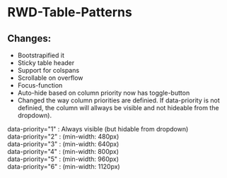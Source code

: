 RWD-Table-Patterns
==================

Changes:
--------

- Bootstrapified it
- Sticky table header
- Support for colspans
- Scrollable on overflow
- Focus-function
- Auto-hide based on column priority now has toggle-button
- Changed the way column priorities are definied. If data-priority is not definied, the column will allways be visible and not hideable from the dropdown).


data-priority="1" : Always visible (but hidable from dropdown)<br>
data-priority="2" : (min-width: 480px)<br>
data-priority="3" : (min-width: 640px)<br>
data-priority="4" : (min-width: 800px)<br>
data-priority="5" : (min-width: 960px)<br>
data-priority="6" : (min-width: 1120px)
